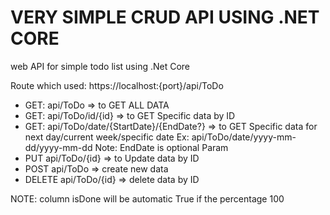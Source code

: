 # VERY SIMPLE CRUD API USING .NET CORE
web API for simple todo list using .Net Core

Route which used: https://localhost:{port}/api/ToDo
- GET: api/ToDo 
  => to GET ALL DATA
- GET: api/ToDo/id/{id} 
  => to GET Specific data by ID
- GET: api/ToDo/date/{StartDate}/{EndDate?} 
  => to GET Specific data for next day/current week/specific date
  Ex: api/ToDo/date/yyyy-mm-dd/yyyy-mm-dd
  Note: EndDate is optional Param
- PUT api/ToDo/{id}
  => to Update data by ID
- POST api/ToDo
  => create new data
- DELETE  api/ToDo/{id}
  => delete data by ID
  
NOTE: column isDone will be automatic True if the percentage 100
  
